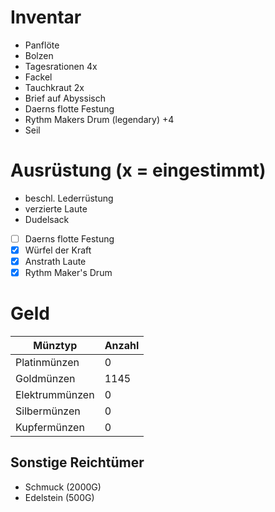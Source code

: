 # Inventar

- Panflöte
- Bolzen
- Tagesrationen 4x
- Fackel
- Tauchkraut 2x
- Brief auf Abyssisch
- Daerns flotte Festung
- Rythm Makers Drum (legendary) +4
- Seil

# Ausrüstung (x = eingestimmt)

- beschl. Lederrüstung
- verzierte Laute
- Dudelsack
- [ ] Daerns flotte Festung
- [x] Würfel der Kraft
- [x] Anstrath Laute
- [x] Rythm Maker's Drum

# Geld

| Münztyp        | Anzahl |
|----------------|--------|
| Platinmünzen   | 0      |
| Goldmünzen     | 1145   |
| Elektrummünzen | 0      |
| Silbermünzen   | 0      |
| Kupfermünzen   | 0      |

## Sonstige Reichtümer

- Schmuck (2000G)
- Edelstein (500G)

